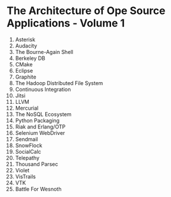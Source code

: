 # The Architecture of Ope Source Applications - Volume 1

1. Asterisk
2. Audacity
3. The Bourne-Again Shell
4. Berkeley DB
5. CMake
6. Eclipse
7. Graphite
8. The Hadoop Distributed File System
9. Continuous Integration
10. Jitsi
11. LLVM
12. Mercurial
13. The NoSQL Ecosystem
14. Python Packaging
15. Riak and Erlang/OTP
16. Selenium WebDriver
17. Sendmail
18. SnowFlock
19. SocialCalc
20. Telepathy
21. Thousand Parsec
22. Violet
23. VisTrails
24. VTK
25. Battle For Wesnoth
